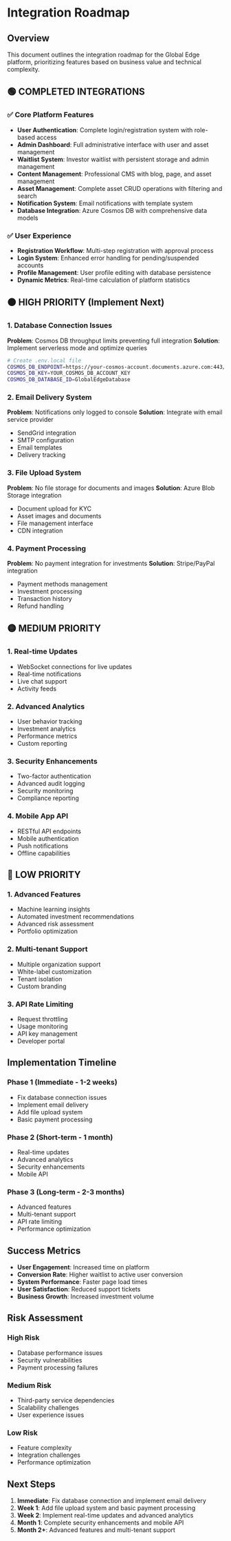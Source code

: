 # Integration Roadmap

## Overview

This document outlines the integration roadmap for the Global Edge platform, prioritizing features based on business value and technical complexity.

## 🟢 **COMPLETED INTEGRATIONS**

### ✅ **Core Platform Features**
- **User Authentication**: Complete login/registration system with role-based access
- **Admin Dashboard**: Full administrative interface with user and asset management
- **Waitlist System**: Investor waitlist with persistent storage and admin management
- **Content Management**: Professional CMS with blog, page, and asset management
- **Asset Management**: Complete asset CRUD operations with filtering and search
- **Notification System**: Email notifications with template system
- **Database Integration**: Azure Cosmos DB with comprehensive data models

### ✅ **User Experience**
- **Registration Workflow**: Multi-step registration with approval process
- **Login System**: Enhanced error handling for pending/suspended accounts
- **Profile Management**: User profile editing with database persistence
- **Dynamic Metrics**: Real-time calculation of platform statistics

## 🟠 **HIGH PRIORITY (Implement Next)**

### 1. **Database Connection Issues**
**Problem**: Cosmos DB throughput limits preventing full integration
**Solution**: Implement serverless mode and optimize queries
```bash
# Create .env.local file
COSMOS_DB_ENDPOINT=https://your-cosmos-account.documents.azure.com:443/
COSMOS_DB_KEY=YOUR_COSMOS_DB_ACCOUNT_KEY
COSMOS_DB_DATABASE_ID=GlobalEdgeDatabase
```

### 2. **Email Delivery System**
**Problem**: Notifications only logged to console
**Solution**: Integrate with email service provider
- SendGrid integration
- SMTP configuration
- Email templates
- Delivery tracking

### 3. **File Upload System**
**Problem**: No file storage for documents and images
**Solution**: Azure Blob Storage integration
- Document upload for KYC
- Asset images and documents
- File management interface
- CDN integration

### 4. **Payment Processing**
**Problem**: No payment integration for investments
**Solution**: Stripe/PayPal integration
- Payment methods management
- Investment processing
- Transaction history
- Refund handling

## 🟡 **MEDIUM PRIORITY**

### 1. **Real-time Updates**
- WebSocket connections for live updates
- Real-time notifications
- Live chat support
- Activity feeds

### 2. **Advanced Analytics**
- User behavior tracking
- Investment analytics
- Performance metrics
- Custom reporting

### 3. **Security Enhancements**
- Two-factor authentication
- Advanced audit logging
- Security monitoring
- Compliance reporting

### 4. **Mobile App API**
- RESTful API endpoints
- Mobile authentication
- Push notifications
- Offline capabilities

## 🔵 **LOW PRIORITY**

### 1. **Advanced Features**
- Machine learning insights
- Automated investment recommendations
- Advanced risk assessment
- Portfolio optimization

### 2. **Multi-tenant Support**
- Multiple organization support
- White-label customization
- Tenant isolation
- Custom branding

### 3. **API Rate Limiting**
- Request throttling
- Usage monitoring
- API key management
- Developer portal

## Implementation Timeline

### Phase 1 (Immediate - 1-2 weeks)
- Fix database connection issues
- Implement email delivery
- Add file upload system
- Basic payment processing

### Phase 2 (Short-term - 1 month)
- Real-time updates
- Advanced analytics
- Security enhancements
- Mobile API

### Phase 3 (Long-term - 2-3 months)
- Advanced features
- Multi-tenant support
- API rate limiting
- Performance optimization

## Success Metrics

- **User Engagement**: Increased time on platform
- **Conversion Rate**: Higher waitlist to active user conversion
- **System Performance**: Faster page load times
- **User Satisfaction**: Reduced support tickets
- **Business Growth**: Increased investment volume

## Risk Assessment

### High Risk
- Database performance issues
- Security vulnerabilities
- Payment processing failures

### Medium Risk
- Third-party service dependencies
- Scalability challenges
- User experience issues

### Low Risk
- Feature complexity
- Integration challenges
- Performance optimization

## Next Steps

1. **Immediate**: Fix database connection and implement email delivery
2. **Week 1**: Add file upload system and basic payment processing
3. **Week 2**: Implement real-time updates and advanced analytics
4. **Month 1**: Complete security enhancements and mobile API
5. **Month 2+**: Advanced features and multi-tenant support
